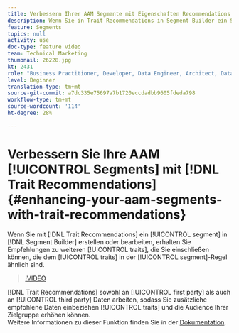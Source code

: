 ```yaml
---
title: Verbessern Ihrer AAM Segmente mit Eigenschaften Recommendations
description: Wenn Sie in Trait Recommendations in Segment Builder ein Segment erstellen oder bearbeiten, erhalten Sie Empfehlungen zu zusätzlichen Merkmalen, die Sie einschließen können. Diese sind vergleichbar mit den Merkmalen in der Segmentregel.
feature: Segments
topics: null
activity: use
doc-type: feature video
team: Technical Marketing
thumbnail: 26228.jpg
kt: 2431
role: "Business Practitioner, Developer, Data Engineer, Architect, Data Architect, Administrator, Leader"
level: Beginner
translation-type: tm+mt
source-git-commit: a7dc335e75697a7b1720eccdadbb9605fdeda798
workflow-type: tm+mt
source-wordcount: '114'
ht-degree: 28%

---
```



# Verbessern Sie Ihre AAM [!UICONTROL Segments] mit [!DNL Trait Recommendations] {#enhancing-your-aam-segments-with-trait-recommendations}

Wenn Sie mit [!DNL Trait Recommendations] ein [!UICONTROL segment] in [!DNL Segment Builder] erstellen oder bearbeiten, erhalten Sie Empfehlungen zu weiteren [!UICONTROL traits], die Sie einschließen können, die dem [!UICONTROL traits] in der [!UICONTROL segment]-Regel ähnlich sind.

>[!VIDEO](https://video.tv.adobe.com/v/26228/?quality=12)

[!DNL Trait Recommendations] sowohl an  [!UICONTROL first party] als auch an  [!UICONTROL third party] Daten arbeiten, sodass Sie zusätzliche empfohlene Daten einbeziehen  [!UICONTROL traits] und die Audience Ihrer Zielgruppe erhöhen können.\
Weitere Informationen zu dieser Funktion finden Sie in der [Dokumentation](https://experiencecloud.adobe.com/resources/help/en_US/aam/trait-recommendations.html).